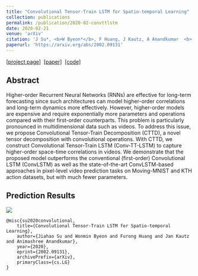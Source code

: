```yaml
---
title: "Convolutional Tensor-Train LSTM for Spatio-temporal Learning"
collection: publications
permalink: /publication/2020-02-convttlstm
date: 2020-02-21
venue: 'arXiv'
citation: 'J Su*, <b>W Byeon*</b>, F Huang, J Kautz, A Anandkumar  <b> (*) equal contributions </b> <b>|</b> <i>arXiv 2020</i> '
paperurl: 'https://arxiv.org/abs/2002.09131'
---
```

[[project page]](https://sites.google.com/nvidia.com/conv-tt-lstm) &nbsp;[[paper]](https://arxiv.org/abs/2002.09131) &nbsp;[[code]](https://github.com/NVlabs/conv-tt-lstm)

## Abstract
Higher-order Recurrent Neural Networks (RNNs) are effective for long-term forecasting since such architectures can model higher-order correlations and long-term dynamics more effectively. However, higher-order models are expensive and require exponentially more parameters and operations compared with their first-order counterparts. This problem is particularly pronounced in multidimensional data such as videos. To address this issue, we propose Convolutional Tensor-Train Decomposition (CTTD), a novel tensor decomposition with convolutional operations. With CTTD, we construct Convolutional Tensor-Train LSTM (Conv-TT-LSTM) to capture higher-order space-time correlations in videos. We demonstrate that the proposed model outperforms the conventional (first-order) Convolutional LSTM (ConvLSTM) as well as the state-of-the-art ConvLSTM-based approaches in pixel-level video prediction tasks on Moving-MNIST and KTH action datasets, but with much fewer parameters.

## Prediction Results
![](http://wonmin-byeon.github.io/files/result-convttlstm20/mnist.gif)

<!-- KTH
--
![](http://wonmin-byeon.github.io/files/result-convttlstm20/kth.gif) -->

```
@misc{su2020convolutional,
    title={Convolutional Tensor-Train LSTM for Spatio-temporal Learning},
    author={Jiahao Su and Wonmin Byeon and Furong Huang and Jan Kautz and Animashree Anandkumar},
    year={2020},
    eprint={2002.09131},
    archivePrefix={arXiv},
    primaryClass={cs.LG}
}
```